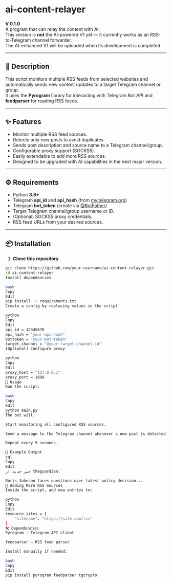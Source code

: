# ai-content-relayer
**V 0.1.0**  
A program that can relay the content with AI.  
This version is **not** the AI-powered V1 yet — it currently works as an RSS-to-Telegram channel forwarder.  
The AI-enhanced V1 will be uploaded when its development is completed.

---

## 📌 Description
This script monitors multiple RSS feeds from selected websites and automatically sends new content updates to a target Telegram channel or group.  
It uses the **Pyrogram** library for interacting with Telegram Bot API and **feedparser** for reading RSS feeds.

---

## ✨ Features
- Monitor multiple RSS feed sources.
- Detects only *new* posts to avoid duplicates.
- Sends post description and source name to a Telegram channel/group.
- Configurable proxy support (SOCKS5).
- Easily extendable to add more RSS sources.
- Designed to be upgraded with AI capabilities in the next major version.

---

## ⚙️ Requirements
- Python **3.8+**
- Telegram **api_id** and **api_hash** (from [my.telegram.org](https://my.telegram.org))
- Telegram **bot_token** (create via [@BotFather](https://t.me/BotFather))
- Target Telegram channel/group username or ID.
- (Optional) SOCKS5 proxy credentials.
- RSS feed URLs from your desired sources.

---

## 📦 Installation

1. **Clone this repository**
```bash
git clone https://github.com/your-username/ai-content-relayer.git
cd ai-content-relayer
Install dependencies

bash
Copy
Edit
pip install -r requirements.txt
Create a config by replacing values in the script

python
Copy
Edit
api_id = 12345678
api_hash = "your-api-hash"
bottoken = "your-bot-token"
target_channel = "@your-target-channel-id"
(Optional) Configure proxy

python
Copy
Edit
proxy_host = "127.0.0.1"
proxy_port = 1089
🚀 Usage
Run the script:

bash
Copy
Edit
python main.py
The bot will:

Start monitoring all configured RSS sources.

Send a message to the Telegram channel whenever a new post is detected.

Repeat every 5 seconds.

📝 Example Output
sql
Copy
Edit
خبر جدید از theguardian:

Boris Johnson faces questions over latest policy decision...
📡 Adding More RSS Sources
Inside the script, add new entries to:

python
Copy
Edit
resource_sites = {
    "sitename": "https://site.com/rss"
}
🛠 Dependencies
Pyrogram – Telegram API client

feedparser – RSS feed parser

Install manually if needed:

bash
Copy
Edit
pip install pyrogram feedparser tgcrypto
